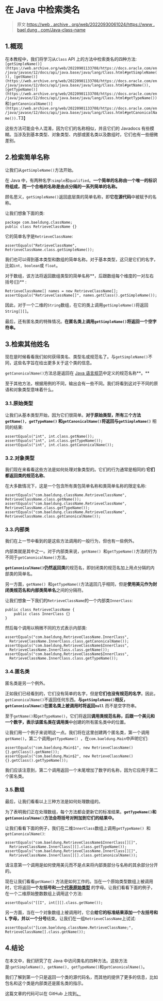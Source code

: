 # 在 Java 中检索类名

> 原文:[https://web . archive . org/web/20220930061024/https://www . bael dung . com/Java-class-name](https://web.archive.org/web/20220930061024/https://www.baeldung.com/java-class-name)

## 1.概观

在本教程中，我们将学习从`Class` API 上的方法中检索类名的四种方法:`[getSimpleName()](https://web.archive.org/web/20220901133708/https://docs.oracle.com/en/java/javase/12/docs/api/java.base/java/lang/Class.html#getSimpleName()), [getName()](https://web.archive.org/web/20220901133708/https://docs.oracle.com/en/java/javase/12/docs/api/java.base/java/lang/Class.html#getName()), [getTypeName()](https://web.archive.org/web/20220901133708/https://docs.oracle.com/en/java/javase/12/docs/api/java.base/java/lang/Class.html#getTypeName())`和`[getCanonicalName()](https://web.archive.org/web/20220901133708/https://docs.oracle.com/en/java/javase/12/docs/api/java.base/java/lang/Class.html#getCanonicalName()).`T3】

这些方法可能会令人混淆，因为它们的名称相似，并且它们的 Javadocs 有些模糊。当涉及到基本类型、对象类型、内部或匿名类以及数组时，它们也有一些细微差别。

## 2.检索简单名称

让我们从`getSimpleName()`方法开始。

在 Java 中，有两种名字:`simple`和`qualified`。**一个简单的名称由一个唯一的标识符组成，而一个合格的名称是由点分隔的一系列简单的名称。**

顾名思义，`getSimpleName()`返回底层类的简单名称，即**它在源代码**中被赋予的名称。

让我们想象下面的类:

```
package com.baeldung.className;
public class RetrieveClassName {}
```

它的简单名字是`RetrieveClassName`:

```
assertEquals("RetrieveClassName", RetrieveClassName.class.getSimpleName());
```

我们也可以得到基本类型和数组的简单名称。对于基本类型，这只是它们的名字，比如`int, boolean`或 `float`。

对于数组，该方法将返回数组类型的简单名称**，后跟数组每个维度的一对左右括号([])** :

```
RetrieveClassName[] names = new RetrieveClassName[];
assertEquals("RetrieveClassName[]", names.getClass().getSimpleName());
```

因此，对于一个二维的`String`数组，在它的类上调用`getSimpleName()`将返回`String[][]`。

最后，还有匿名类的特殊情况。**在匿名类上调用`getSimpleName()`将返回一个空字符串。**

## 3.检索其他姓名

现在是时候看看我们如何获得类名、类型名或规范名了。与`getSimpleName()`不同，这些名字旨在给出更多关于这个类的信息。

`getCanonicalName()`方法总是返回在 [Java 语言规范](https://web.archive.org/web/20220901133708/https://docs.oracle.com/javase/specs/jls/se11/html/jls-6.html#jls-6.7)中定义的规范名称**。**

至于其他方法，根据用例的不同，输出会有一些不同。我们将看到这对于不同的原语和对象类型意味着什么。

### 3.1.原始类型

让我们从基本类型开始，因为它们很简单。**对于原始类型，所有三个方法`getName(), getTypeName()` 和`getCanonicalName()`将返回与`getSimpleName()`** 相同的结果:

```
assertEquals("int", int.class.getName());
assertEquals("int", int.class.getTypeName());
assertEquals("int", int.class.getCanonicalName());
```

### 3.2.对象类型

我们现在来看看这些方法是如何处理对象类型的。它们的行为通常是相同的:**它们都返回类的规范名称**。

在大多数情况下，这是一个包含所有类包简单名称和类简单名称的限定名称:

```
assertEquals("com.baeldung.className.RetrieveClassName", RetrieveClassName.class.getName());
assertEquals("com.baeldung.className.RetrieveClassName", RetrieveClassName.class.getTypeName());
assertEquals("com.baeldung.className.RetrieveClassName", RetrieveClassName.class.getCanonicalName());
```

### 3.3.内部类

我们在上一节中看到的是这些方法调用的一般行为，但也有一些例外。

内部类就是其中之一。对于内部类来说，`getName() `和`getTypeName()`方法的行为不同于`getCanonicalName()`方法。

**`getCanonicalName()`仍然返回类**的规范名，即封闭类的规范名加上用点分隔的内部类的简单名。

另一方面，`getName() `和`getTypeName()`方法返回几乎相同，但是**使用美元作为封闭类规范名和内部类简单名**之间的分隔符。

让我们想象一下我们的`RetrieveClassName`的一个内部类`InnerClass`:

```
public class RetrieveClassName {
    public class InnerClass {}
}
```

然后每个调用以稍微不同的方式表示内部类:

```
assertEquals("com.baeldung.RetrieveClassName.InnerClass", 
  RetrieveClassName.InnerClass.class.getCanonicalName());
assertEquals("com.baeldung.RetrieveClassName$InnerClass", 
  RetrieveClassName.InnerClass.class.getName());
assertEquals("com.baeldung.RetrieveClassName$InnerClass", 
  RetrieveClassName.InnerClass.class.getTypeName());
```

### 3.4.匿名类

匿名类是另一个例外。

正如我们已经看到的，它们没有简单的名字，但是**它们也没有规范的名字**。因此，`getCanonicalName()`不返回任何东西。**与`getSimpleName()`相反，`getCanonicalName()`在匿名类上被调用时将返回`null`** 而不是空字符串。

至于`getName()`和`getTypeName()`，它们将返回**调用类规范名称，后跟一个美元和一个数字，表示该匿名类在调用类**中创建的所有匿名类中的位置。

让我们用一个例子来说明这一点。我们将在这里创建两个匿名类，第一个调用`getName()`，第二个调用`getTypeName() `，在`com.baeldung.Main`中声明它们:

```
assertEquals("com.baeldung.Main$1", new RetrieveClassName() {}.getClass().getName());
assertEquals("com.baeldung.Main$2", new RetrieveClassName() {}.getClass().getTypeName());
```

我们应该注意到，第二个调用返回一个末尾增加了数字的名称，因为它应用于第二个匿名类。

### 3.5.数组

最后，让我们看看以上三种方法是如何处理数组的。

为了表明我们正在处理数组，每个方法都会更新它的标准结果。**`getTypeName()`和`getCanonicalName()`方法会将括号对附加到它们的结果中。**

让我们看看下面的例子，我们在二维`InnerClass`数组上调用`getTypeName() `和`getCanonicalName()`:

```
assertEquals("com.baeldung.RetrieveClassName$InnerClass[][]", 
  RetrieveClassName.InnerClass[][].class.getTypeName());
assertEquals("com.baeldung.RetrieveClassName.InnerClass[][]", 
  RetrieveClassName.InnerClass[][].class.getCanonicalName());
```

请注意第一个调用是如何使用美元而不是点来将内部类部分与名称的其余部分分开的。

现在让我们看看`getName()` 方法是如何工作的。当在一个原始类型数组上被调用时，它将返回**一个左括号和[一个代表原始类型](https://web.archive.org/web/20220901133708/https://docs.oracle.com/en/java/javase/12/docs/api/java.base/java/lang/Class.html#getName())** 的字母。让我们看看下面的例子，在一个二维原始整数数组上调用这个方法:

```
assertEquals("[[I", int[][].class.getName());
```

另一方面，当在一个对象数组上被调用时，它会**给它的标准结果添加一个左括号和 L 字母，并以一个分号**结束。让我们在一组`RetrieveClassName`上试试:

```
assertEquals("[Lcom.baeldung.className.RetrieveClassName;", RetrieveClassName[].class.getName());
```

## 4.结论

在本文中，我们研究了在 Java 中访问类名的四种方法。这些方法是:`getSimpleName(), getName(), getTypeName()`和`getCanonicalName()`。

我们了解到第一个只是返回一个类的源代码名，而其他的提供了更多的信息，比如包名和这个类是内部类还是匿名类的指示。

这篇文章的代码可以在 GitHub 上找到[。](https://web.archive.org/web/20220901133708/https://github.com/eugenp/tutorials/tree/master/core-java-modules/core-java-lang)